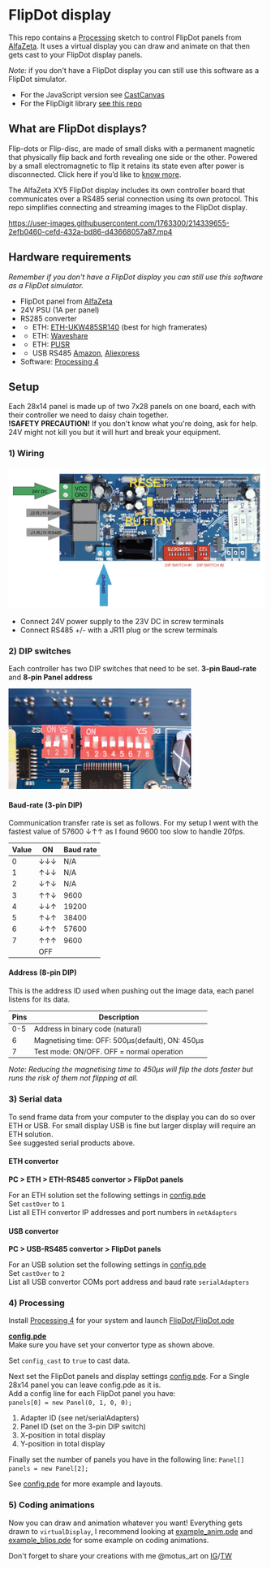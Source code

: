 # FlipDot display

This repo contains a [Processing](https://processing.org/) sketch to control FlipDot panels from [AlfaZeta](https://flipdots.com). It uses a virtual display you can draw and animate on that then gets cast to your FlipDot display panels.

*Note:* if you don't have a FlipDot display you can still use this software as a FlipDot simulator.

- For the JavaScript version see [CastCanvas](./CastCanvas/)
- For the FlipDigit library [see this repo](https://github.com/owenmcateer/FlipDigits)


## What are FlipDot displays?

Flip-dots or Flip-disc, are made of small disks with a permanent magnetic that physically flip back and forth revealing one side or the other. Powered by a small electromagnetic to flip it retains its state even after power is disconnected. Click here if you’d like to [know more](https://flipdots.com/en/electromagnetic-flip-disc-technology-how-it-works/).

The AlfaZeta XY5 FlipDot display includes its own controller board that communicates over a RS485 serial connection using its own protocol. This repo simplifies connecting and streaming images to the FlipDot display.

https://user-images.githubusercontent.com/1763300/214339655-2efb0460-cefd-432a-bd86-d43668057a87.mp4

## Hardware requirements

*Remember if you don't have a FlipDot display you can still use this software as a FlipDot simulator.*

- FlipDot panel from [AlfaZeta](https://flipdots.com)
- 24V PSU (1A per panel)
- RS285 converter
- - ETH: [ETH-UKW485SR140](https://www.sklep.uk-system.pl/konwertery-eth-ukw485sr140-z-4-portami-szeregowymi-rs485-p-41.html) (best for high framerates)
- - ETH: [Waveshare](https://www.waveshare.com/product/iot-communication/wired-comm-converter/ethernet-to-rs232-rs485.htm)
- - ETH: [PUSR](https://www.pusr.com/products/serial-to-ethernet-converters.html)
- - USB RS485 [Amazon](https://www.amazon.com/DZS-Elec-Converter-Communication-Centralized/dp/B07CMY1DGK/), [Aliexpress](https://www.aliexpress.us/item/3256802833469866.html)
- Software: [Processing 4](https://processing.org/download)


## Setup

Each 28x14 panel is made up of two 7x28 panels on one board, each with their controller we need to daisy chain together.  
**!SAFETY PRECAUTION!** If you don't know what you're doing, ask for help. 24V might not kill you but it will hurt and break your equipment.

### 1) Wiring  

![FlipDot control board](./assets/FlipDot-controller.png)

- Connect 24V power supply to the 23V DC in screw terminals
- Connect RS485 +/- with a JR11 plug or the screw terminals

### 2) DIP switches

Each controller has two DIP switches that need to be set. **3-pin Baud-rate** and **8-pin Panel address**

![FlipDot DIP pins](docs/DIP-pins.png)

#### Baud-rate (3-pin DIP)

Communication transfer rate is set as follows. For my setup I went with the fastest value of 57600 ↓↑↑ as I found 9600 too slow to handle 20fps.

| Value | ON  | Baud rate|
|------|-----|--------|
|  0   | ↓↓↓ | N/A|
|  1   | ↑↓↓ | N/A|
|  2   | ↓↑↓ | N/A|
|  3   | ↑↑↓ | 9600|
|  4   | ↓↓↑ | 19200|
|  5   | ↑↓↑ | 38400|
|  6   | ↓↑↑ | 57600|
|  7   | ↑↑↑ | 9600|
|      | OFF ||

#### Address (8-pin DIP)

This is the address ID used when pushing out the image data, each panel listens for its data.

| Pins | Description|
|-----|--------------|
| 0-5 | Address in binary code (natural)|
|  6  | Magnetising time: OFF: 500μs(default), ON: 450μs|
|  7  | Test mode: ON/OFF. OFF = normal operation|

*Note: Reducing the magnetising time to 450μs will flip the dots faster but runs the risk of them not flipping at all.*

### 3) Serial data

To send frame data from your computer to the display you can do so over ETH or USB. For small display USB is fine but larger display will require an ETH solution.  
See suggested serial products above.

#### ETH convertor

**PC > ETH > ETH-RS485 convertor > FlipDot panels**

For an ETH solution set the following settings in [config.pde](./FlipDot/config.pde)  
Set `castOver` to `1`  
List all ETH convertor IP addresses and port numbers in `netAdapters`

#### USB convertor

**PC > USB-RS485 convertor > FlipDot panels**

For an USB solution set the following settings in [config.pde](./FlipDot/config.pde)  
Set `castOver` to `2`  
List all USB convertor COMs port address and baud rate `serialAdapters`

### 4) Processing

Install [Processing 4](https://processing.org/download) for your system and launch [FlipDot/FlipDot.pde](./FlipDot/FlipDot.pde)

**[config.pde](./FlipDot/config.pde)**  
Make sure you have set your convertor type as shown above. 

Set `config_cast` to `true` to cast data.

Next set the FlipDot panels and display settings [config.pde](./FlipDot/config.pde). For a Single 28x14 panel you can leave config.pde as it is.  
Add a config line for each FlipDot panel you have:  
`panels[0] = new Panel(0, 1, 0, 0);`
1) Adapter ID (see net/serialAdapters)
2) Panel ID (set on the 3-pin DIP switch)
3) X-position in total display
4) Y-position in total display

Finally set the number of panels you have in the following line: `Panel[] panels = new Panel[2];`

See [config.pde](./FlipDot/config.pde) for more example and layouts.

### 5) Coding animations

Now you can draw and animation whatever you want! Everything gets drawn to `virtualDisplay`, I recommend looking at [example_anim.pde](./FlipDot/example_anim.pde) and [example_blips.pde](./FlipDot/example_blips.pde) for some example on coding animations.

Don't forget to share your creations with me @motus_art on [IG](https://instagram.com/motus_art)/[TW](https://twitter.com/motus_art)
